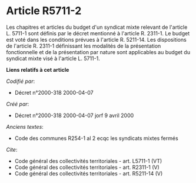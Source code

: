 # Article R5711-2

Les chapitres et articles du budget d'un syndicat mixte relevant de l'article L. 5711-1 sont définis par le décret mentionné
à l'article R. 2311-1. Le budget est voté dans les conditions prévues à l'article R. 5211-14. Les dispositions de l'article
R. 2311-1 définissant les modalités de la présentation fonctionnelle et de la présentation par nature sont applicables au
budget du syndicat mixte visé à l'article L. 5711-1.

**Liens relatifs à cet article**

_Codifié par_:

  - Décret n°2000-318 2000-04-07

_Créé par_:

  - Décret n°2000-318 2000-04-07 jorf 9 avril 2000

_Anciens textes_:

  - Code des communes R254-1 al 2 ecqc les syndicats mixtes fermés

_Cite_:

  - Code général des collectivités territoriales - art. L5711-1 (VT)
  - Code général des collectivités territoriales - art. R2311-1 (V)
  - Code général des collectivités territoriales - art. R5211-14 (V)
